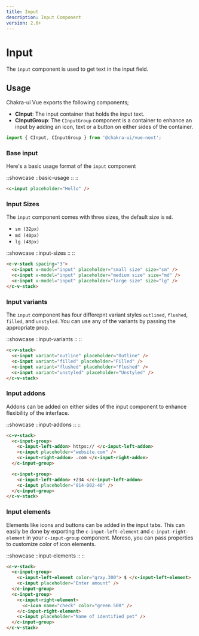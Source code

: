 ```yaml
---
title: Input
description: Input Component
version: 2.0+
---
```


# Input

The `input` component is used to get text in the input field.

## Usage

Chakra-ui Vue exports the following components;

- **CInput**: The input container that holds the input text.
- **CInputGroup**: The `CInputGroup` component is a container to enhance an input by adding an icon, text or a button on either sides of the container.

```js
import { CInput, CInputGroup } from '@chakra-ui/vue-next';
```

### Base input

Here's a basic usage format of the `input` component

::showcase
::basic-usage
::
::

```html
<c-input placeholder="Hello" />
```

### Input Sizes

The `input` component comes with three sizes, the default size is `md`.

- `sm (32px)`
- `md (40px)`
- `lg (48px)`

::showcase
::input-sizes
::
::

```html
<c-v-stack spacing="3">
  <c-input v-model="input" placeholder="small size" size="sm" />
  <c-input v-model="input" placeholder="medium size" size="md" />
  <c-input v-model="input" placeholder="large size" size="lg" />
</c-v-stack>
```

### Input variants

The `input` component has four differepnt variant styles `outlined`, `flushed`, `filled`, and
`unstyled`. You can use any of the variants by passing the appropriate prop.

::showcase
::input-variants
::
::

```html
<c-v-stack>
  <c-input variant="outline" placeholder="Outline" />
  <c-input variant="filled" placeholder="Filled" />
  <c-input variant="flushed" placeholder="Flushed" />
  <c-input variant="unstyled" placeholder="Unstyled" />
</c-v-stack>
```

### Input addons

Addons can be added on either sides of the input component to enhance flexibility of the interface.

::showcase
::input-addons
::
::

```html
<c-v-stack>
  <c-input-group>
    <c-input-left-addon> https:// </c-input-left-addon>
    <c-input placeholder="website.com" />
    <c-input-right-addon> .com </c-input-right-addon>
  </c-input-group>

  <c-input-group>
    <c-input-left-addon> +234 </c-input-left-addon>
    <c-input placeholder="814-002-40" />
  </c-input-group>
</c-v-stack>
```

### Input elements

Elements like icons and buttons can be added in the input tabs. This can easily be done by exporting the `c-input-left-element` and `c-input-right-element` in your `c-input-group` component. Moreso, you can pass properties to customize color of icon elements.

::showcase
::input-elements
::
::

```html
<c-v-stack>
  <c-input-group>
    <c-input-left-element color="gray.300"> $ </c-input-left-element>
    <c-input placeholder="Enter amount" />
  </c-input-group>
  <c-input-group>
    <c-input-right-element>
      <c-icon name="check" color="green.500" />
    </c-input-right-element>
    <c-input placeholder="Name of identified pet" />
  </c-input-group>
</c-v-stack>
```
